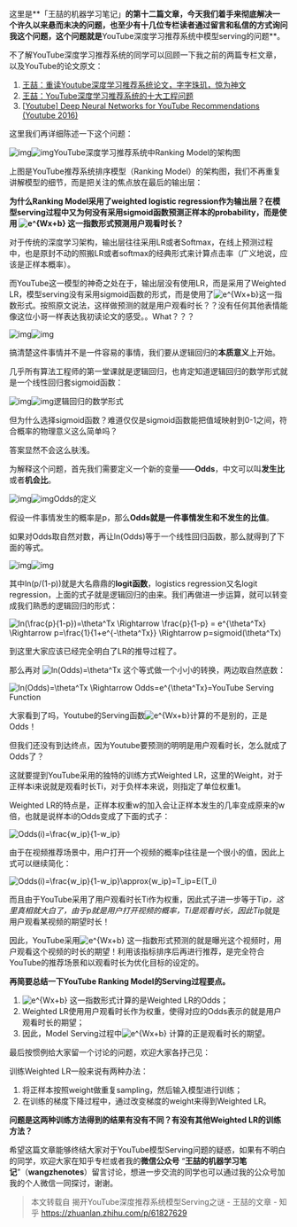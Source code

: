 这里是**「王喆的机器学习笔记」**的第十二篇文章，今天我们着手来彻底解决一个许久以来悬而未决的问题，也至少有十几位专栏读者通过留言和私信的方式询问我这个问题，这个问题就是**YouTube深度学习推荐系统中模型serving的问题**。

不了解YouTube深度学习推荐系统的同学可以回顾一下我之前的两篇专栏文章，以及YouTube的论文原文：

1. [王喆：重读Youtube深度学习推荐系统论文，字字珠玑，惊为神文](https://zhuanlan.zhihu.com/p/52169807) 
2. [王喆：YouTube深度学习推荐系统的十大工程问题](https://zhuanlan.zhihu.com/p/52504407) 
3. [[Youtube\] Deep Neural Networks for YouTube Recommendations (Youtube 2016)](https://link.zhihu.com/?target=https%3A//github.com/wzhe06/Reco-papers/blob/master/Industry%20Recommender%20System/%5BYoutube%5D%20Deep%20Neural%20Networks%20for%20YouTube%20Recommendations%20%28Youtube%202016%29.pdf) 

这里我们再详细陈述一下这个问题：

![img](https://pic1.zhimg.com/v2-39bf6cd4ff2d04bea083b2982a52d364_b.jpg)![img](https://pic1.zhimg.com/80/v2-39bf6cd4ff2d04bea083b2982a52d364_hd.jpg)YouTube深度学习推荐系统中Ranking Model的架构图

上图是YouTube推荐系统排序模型（Ranking Model）的架构图，我们不再重复讲解模型的细节，而是把关注的焦点放在最后的输出层：

**为什么Ranking Model采用了weighted logistic regression作为输出层？在模型serving过程中又为何没有采用sigmoid函数预测正样本的probability，而是使用 ![e^{Wx+b}](https://www.zhihu.com/equation?tex=e%5E%7BWx%2Bb%7D) 这一指数形式预测用户观看时长？**

对于传统的深度学习架构，输出层往往采用LR或者Softmax，在线上预测过程中，也是原封不动的照搬LR或者softmax的经典形式来计算点击率（广义地说，应该是正样本概率）。

而YouTube这一模型的神奇之处在于，输出层没有使用LR，而是采用了Weighted LR，模型serving没有采用sigmoid函数的形式，而是使用了![e^{Wx+b}](https://www.zhihu.com/equation?tex=e%5E%7BWx%2Bb%7D)这一指数形式。按照原文说法，这样做预测的就是用户观看时长？？没有任何其他表情能像这位小哥一样表达我初读论文的感受。。What？？？

![img](https://pic3.zhimg.com/v2-52f3eca9bdcace4278984519f4f4f3d2_b.jpg)![img](https://pic3.zhimg.com/80/v2-52f3eca9bdcace4278984519f4f4f3d2_hd.jpg)

搞清楚这件事情并不是一件容易的事情，我们要从逻辑回归的**本质意义**上开始。

几乎所有算法工程师的第一堂课就是逻辑回归，也肯定知道逻辑回归的数学形式就是一个线性回归套sigmoid函数：

![img](https://pic4.zhimg.com/v2-48a5d0f9536eae0a328eef276ef1b383_b.jpg)![img](https://pic4.zhimg.com/80/v2-48a5d0f9536eae0a328eef276ef1b383_hd.jpg)逻辑回归的数学形式

但为什么选择sigmoid函数？难道仅仅是sigmoid函数能把值域映射到0-1之间，符合概率的物理意义这么简单吗？

答案显然不会这么肤浅。

为解释这个问题，首先我们需要定义一个新的变量——**Odds**，中文可以叫**发生比**或者**机会比**。

![img](https://pic3.zhimg.com/v2-48df6be2bb50dfe9c3d22880a7462b12_b.jpg)![img](https://pic3.zhimg.com/80/v2-48df6be2bb50dfe9c3d22880a7462b12_hd.jpg)Odds的定义

假设一件事情发生的概率是p，那么**Odds就是一件事情发生和不发生的比值**。

如果对Odds取自然对数，再让ln(Odds)等于一个线性回归函数，那么就得到了下面的等式。

![img](https://pic1.zhimg.com/v2-c5976c486543e170f137f68f6543a0fc_b.png)![img](https://pic1.zhimg.com/80/v2-c5976c486543e170f137f68f6543a0fc_hd.png)

其中ln(p/(1-p))就是大名鼎鼎的**logit函数**，logistics regression又名logit regression，上面的式子就是逻辑回归的由来。我们再做进一步运算，就可以转变成我们熟悉的逻辑回归的形式：

![ln(\frac{p}{1-p})=\theta^Tx \Rightarrow \frac{p}{1-p} = e^{\theta^Tx} \Rightarrow p=\frac{1}{1+e^{-\theta^Tx}} \Rightarrow p=sigmoid(\theta^Tx)](https://www.zhihu.com/equation?tex=ln%28%5Cfrac%7Bp%7D%7B1-p%7D%29%3D%5Ctheta%5ETx+%5CRightarrow+%5Cfrac%7Bp%7D%7B1-p%7D+%3D+e%5E%7B%5Ctheta%5ETx%7D+%5CRightarrow+p%3D%5Cfrac%7B1%7D%7B1%2Be%5E%7B-%5Ctheta%5ETx%7D%7D+%5CRightarrow+p%3Dsigmoid%28%5Ctheta%5ETx%29) 

到这里大家应该已经完全明白了LR的推导过程了。

那么再对 ![ln(Odds)=\theta^Tx](https://www.zhihu.com/equation?tex=ln%28Odds%29%3D%5Ctheta%5ETx) 这个等式做一个小小的转换，两边取自然底数：

![ln(Odds)=\theta^Tx \Rightarrow Odds=e^{\theta^Tx}=YouTube Serving Function](https://www.zhihu.com/equation?tex=ln%28Odds%29%3D%5Ctheta%5ETx+%5CRightarrow+Odds%3De%5E%7B%5Ctheta%5ETx%7D%3DYouTube+Serving+Function) 

大家看到了吗，Youtube的Serving函数![e^{Wx+b}](https://www.zhihu.com/equation?tex=e%5E%7BWx%2Bb%7D)计算的不是别的，正是Odds！

但我们还没有到达终点，因为Youtube要预测的明明是用户观看时长，怎么就成了Odds了？

这就要提到YouTube采用的独特的训练方式Weighted LR，这里的Weight，对于正样本i来说就是观看时长Ti，对于负样本来说，则指定了单位权重1。

Weighted LR的特点是，正样本权重w的加入会让正样本发生的几率变成原来的w倍，也就是说样本i的Odds变成了下面的式子：

![Odds(i)=\frac{w_ip}{1-w_ip}](https://www.zhihu.com/equation?tex=Odds%28i%29%3D%5Cfrac%7Bw_ip%7D%7B1-w_ip%7D) 

由于在视频推荐场景中，用户打开一个视频的概率p往往是一个很小的值，因此上式可以继续简化：

![Odds(i)=\frac{w_ip}{1-w_ip}\approx{w_ip}=T_ip=E(T_i)](https://www.zhihu.com/equation?tex=Odds%28i%29%3D%5Cfrac%7Bw_ip%7D%7B1-w_ip%7D%5Capprox%7Bw_ip%7D%3DT_ip%3DE%28T_i%29)

而且由于YouTube采用了用户观看时长Ti作为权重，因此式子进一步等于Ti*p，这里真相就大白了，由于p就是用户打开视频的概率，Ti是观看时长，因此Ti*p就是用户观看某视频的期望时长！

因此，YouTube采用![e^{Wx+b}](https://www.zhihu.com/equation?tex=e%5E%7BWx%2Bb%7D) 这一指数形式预测的就是曝光这个视频时，用户观看这个视频的时长的期望！利用该指标排序后再进行推荐，是完全符合YouTube的推荐场景和以观看时长为优化目标的设定的。

**再简要总结一下YouTube Ranking Model的Serving过程要点。**

1. ![e^{Wx+b}](https://www.zhihu.com/equation?tex=e%5E%7BWx%2Bb%7D) 这一指数形式计算的是Weighted LR的Odds；
2. Weighted LR使用用户观看时长作为权重，使得对应的Odds表示的就是用户观看时长的期望；
3. 因此，Model Serving过程中![e^{Wx+b}](https://www.zhihu.com/equation?tex=e%5E%7BWx%2Bb%7D) 计算的正是观看时长的期望。



最后按惯例给大家留一个讨论的问题，欢迎大家各抒己见：

训练Weighted LR一般来说有两种办法：

1. 将正样本按照weight做重复sampling，然后输入模型进行训练；
2. 在训练的梯度下降过程中，通过改变梯度的weight来得到Weighted LR。

**问题是这两种训练方法得到的结果有没有不同？有没有其他Weighted LR的训练方法？**



希望这篇文章能够终结大家对于YouTube模型Serving问题的疑惑，如果有不明白的同学，欢迎大家在知乎专栏或者我的**微信公众号** “**王喆的机器学习笔记**”（**wangzhenotes**）留言讨论，想进一步交流的同学也可以通过我的公众号加我的个人微信一同探讨，谢谢。



> 本文转载自 揭开YouTube深度推荐系统模型Serving之谜 - 王喆的文章 - 知乎
> https://zhuanlan.zhihu.com/p/61827629